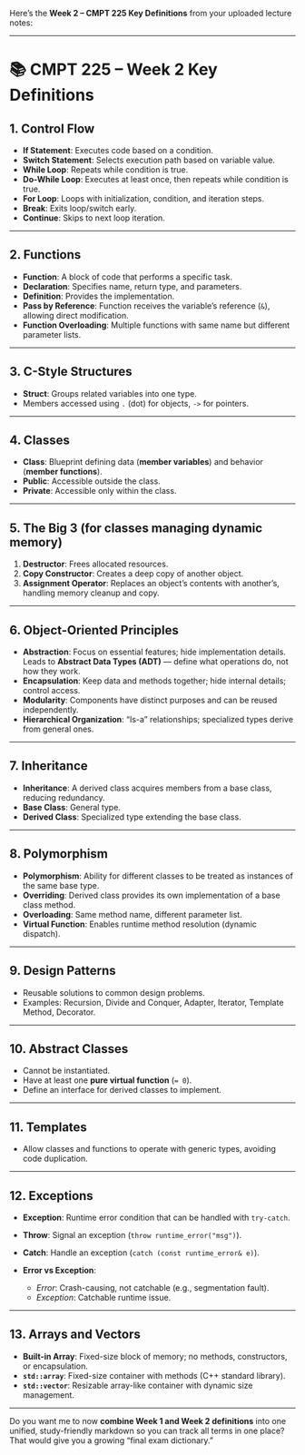 Here’s the **Week 2 – CMPT 225 Key Definitions** from your uploaded lecture notes:

---

# 📚 CMPT 225 – Week 2 Key Definitions

## 1. **Control Flow**

* **If Statement**: Executes code based on a condition.
* **Switch Statement**: Selects execution path based on variable value.
* **While Loop**: Repeats while condition is true.
* **Do-While Loop**: Executes at least once, then repeats while condition is true.
* **For Loop**: Loops with initialization, condition, and iteration steps.
* **Break**: Exits loop/switch early.
* **Continue**: Skips to next loop iteration.

---

## 2. **Functions**

* **Function**: A block of code that performs a specific task.
* **Declaration**: Specifies name, return type, and parameters.
* **Definition**: Provides the implementation.
* **Pass by Reference**: Function receives the variable’s reference (`&`), allowing direct modification.
* **Function Overloading**: Multiple functions with same name but different parameter lists.

---

## 3. **C-Style Structures**

* **Struct**: Groups related variables into one type.
* Members accessed using `.` (dot) for objects, `->` for pointers.

---

## 4. **Classes**

* **Class**: Blueprint defining data (**member variables**) and behavior (**member functions**).
* **Public**: Accessible outside the class.
* **Private**: Accessible only within the class.

---

## 5. **The Big 3** (for classes managing dynamic memory)

1. **Destructor**: Frees allocated resources.
2. **Copy Constructor**: Creates a deep copy of another object.
3. **Assignment Operator**: Replaces an object’s contents with another’s, handling memory cleanup and copy.

---

## 6. **Object-Oriented Principles**

* **Abstraction**: Focus on essential features; hide implementation details. Leads to **Abstract Data Types (ADT)** — define what operations do, not how they work.
* **Encapsulation**: Keep data and methods together; hide internal details; control access.
* **Modularity**: Components have distinct purposes and can be reused independently.
* **Hierarchical Organization**: “Is-a” relationships; specialized types derive from general ones.

---

## 7. **Inheritance**

* **Inheritance**: A derived class acquires members from a base class, reducing redundancy.
* **Base Class**: General type.
* **Derived Class**: Specialized type extending the base class.

---

## 8. **Polymorphism**

* **Polymorphism**: Ability for different classes to be treated as instances of the same base type.
* **Overriding**: Derived class provides its own implementation of a base class method.
* **Overloading**: Same method name, different parameter list.
* **Virtual Function**: Enables runtime method resolution (dynamic dispatch).

---

## 9. **Design Patterns**

* Reusable solutions to common design problems.
* Examples: Recursion, Divide and Conquer, Adapter, Iterator, Template Method, Decorator.

---

## 10. **Abstract Classes**

* Cannot be instantiated.
* Have at least one **pure virtual function** (`= 0`).
* Define an interface for derived classes to implement.

---

## 11. **Templates**

* Allow classes and functions to operate with generic types, avoiding code duplication.

---

## 12. **Exceptions**

* **Exception**: Runtime error condition that can be handled with `try-catch`.
* **Throw**: Signal an exception (`throw runtime_error("msg")`).
* **Catch**: Handle an exception (`catch (const runtime_error& e)`).
* **Error vs Exception**:

  * *Error*: Crash-causing, not catchable (e.g., segmentation fault).
  * *Exception*: Catchable runtime issue.

---

## 13. **Arrays and Vectors**

* **Built-in Array**: Fixed-size block of memory; no methods, constructors, or encapsulation.
* **`std::array`**: Fixed-size container with methods (C++ standard library).
* **`std::vector`**: Resizable array-like container with dynamic size management.

---

Do you want me to now **combine Week 1 and Week 2 definitions** into one unified, study-friendly markdown so you can track all terms in one place? That would give you a growing “final exam dictionary.”
